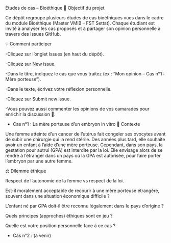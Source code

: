 Études de cas – Bioéthique
🎯 Objectif du projet

Ce dépôt regroupe plusieurs études de cas bioéthiques vues dans le cadre du module Bioéthique (Master VMIB – FST Settat).
Chaque étudiant est invité à analyser les cas proposés et à partager son opinion personnelle à travers des Issues GitHub.

💡 Comment participer

-Cliquez sur l’onglet Issues (en haut du dépôt).

-Cliquez sur New issue.

-Dans le titre, indiquez le cas que vous traitez (ex : “Mon opinion – Cas n°1 : Mère porteuse”).

-Dans le texte, écrivez votre réflexion personnelle.

-Cliquez sur Submit new issue.

-Vous pouvez aussi commenter les opinions de vos camarades pour enrichir la discussion 💬.

* Cas n°1 : La mère porteuse d’un embryon in vitro
🧬 Contexte

Une femme atteinte d’un cancer de l’utérus fait congeler ses ovocytes avant de subir une chirurgie qui la rend stérile.
Des années plus tard, elle souhaite avoir un enfant à l’aide d’une mère porteuse.
Cependant, dans son pays, la gestation pour autrui (GPA) est interdite par la loi.
Elle envisage alors de se rendre à l’étranger dans un pays où la GPA est autorisée, pour faire porter l’embryon par une autre femme.

⚖️ Dilemme éthique

Respect de l’autonomie de la femme vs respect de la loi.

Est-il moralement acceptable de recourir à une mère porteuse étrangère, souvent dans une situation économique difficile ?

L’enfant né par GPA doit-il être reconnu légalement dans le pays d’origine ?

Quels principes (approches) éthiques sont en jeu ?

Quelle est votre position personnelle face à ce cas ?

* Cas n°2 : (à venir)


